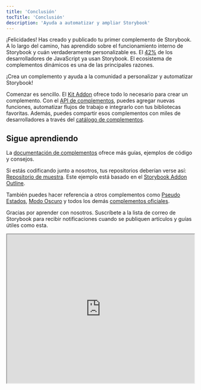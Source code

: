 ```yaml
---
title: 'Conclusión'
tocTitle: 'Conclusión'
description: 'Ayuda a automatizar y ampliar Storybook'
---
```


¡Felicidades! Has creado y publicado tu primer complemento de Storybook. A lo largo del camino, has aprendido sobre el funcionamiento interno de Storybook y cuán verdaderamente personalizable es. El [42%](https://2020.stateofjs.com/en-us/technologies/testing/testing_experience_ranking/) de los desarrolladores de JavaScript ya usan Storybook. El ecosistema de complementos dinámicos es una de las principales razones.

¡Crea un complemento y ayuda a la comunidad a personalizar y automatizar Storybook!

Comenzar es sencillo. El [Kit Addon](https://github.com/storybookjs/addon-kit) ofrece todo lo necesario para crear un complemento. Con el [API de complementos](https://storybook.js.org/docs/react/addons/addons-api), puedes agregar nuevas funciones, automatizar flujos de trabajo e integrarlo con tus bibliotecas favoritas. Además, puedes compartir esos complementos con miles de desarrolladores a través del [catálogo de complementos](https://storybook.js.org/addons).

## Sigue aprendiendo

La [documentación de complementos](https://storybook.js.org/docs/react/addons/introduction) ofrece más guías, ejemplos de código y consejos.

Si estás codificando junto a nosotros, tus repositorios deberían verse así: [Repositorio de muestra](http://github.com/chromaui/learnstorybook-addon-code). Este ejemplo está basado en el [Storybook Addon Outline](https://github.com/chromaui/storybook-addon-outline).

También puedes hacer referencia a otros complementos como [Pseudo Estados](https://github.com/chromaui/storybook-addon-pseudo-states), [Modo Oscuro](https://github.com/hipstersmoothie/storybook-dark-mode) y todos los demás [complementos oficiales](https://github.com/storybookjs/storybook/tree/next/addons).

Gracias por aprender con nosotros. Suscríbete a la lista de correo de Storybook para recibir notificaciones cuando se publiquen artículos y guías útiles como esta.

<iframe style="height:400px;width:100%;max-width:800px;margin:0px auto;" src="https://upscri.be/d42fc0?as_embed"></iframe>
